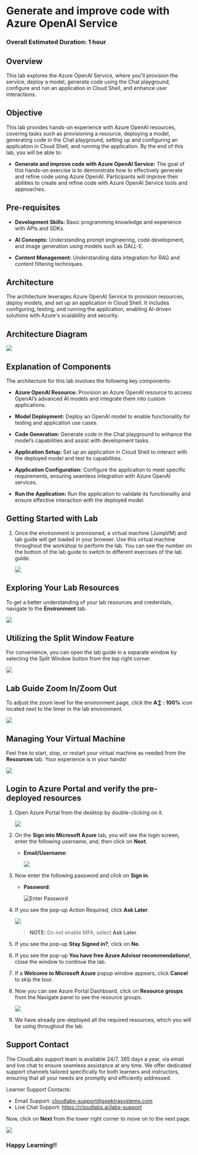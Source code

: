 # Generate and improve code with Azure OpenAI Service

### Overall Estimated Duration: 1 hour
## Overview

This lab explores the Azure OpenAI Service, where you'll provision the service, deploy a model, generate code using the Chat playground, configure and run an application in Cloud Shell, and enhance user interactions.

## Objective

This lab provides hands-on experience with Azure OpenAI resources, covering tasks such as provisioning a resource, deploying a model, generating code in the Chat playground, setting up and configuring an application in Cloud Shell, and running the application. By the end of this lab, you will be able to:

- **Generate and improve code with Azure OpenAI Service:** The goal of this hands-on exercise is to demonstrate how to effectively generate and refine code using Azure OpenAI. Participants will improve their abilities to create and refine code with Azure OpenAI Service tools and approaches.

## Pre-requisites

- **Development Skills:** Basic programming knowledge and experience with APIs and SDKs.

- **AI Concepts:** Understanding prompt engineering, code development, and image generation using models such as DALL-E.

- **Content Management:** Understanding data integration for RAG and content filtering techniques.

## Architecture

The architecture leverages Azure OpenAI Service to provision resources, deploy models, and set up an application in Cloud Shell. It includes configuring, testing, and running the application, enabling AI-driven solutions with Azure's scalability and security.

## Architecture Diagram

 ![](../media/lab4arc.png)

## Explanation of Components

The architecture for this lab involves the following key components:

- **Azure OpenAI Resource:** Provision an Azure OpenAI resource to access OpenAI’s advanced AI models and integrate them into custom applications.

- **Model Deployment:** Deploy an OpenAI model to enable functionality for testing and application use cases.

- **Code Generation:** Generate code in the Chat playground to enhance the model’s capabilities and assist with development tasks.

- **Application Setup:** Set up an application in Cloud Shell to interact with the deployed model and test its capabilities.

- **Application Configuration:** Configure the application to meet specific requirements, ensuring seamless integration with Azure OpenAI services.

- **Run the Application:** Run the application to validate its functionality and ensure effective interaction with the deployed model.

## Getting Started with Lab

1. Once the environment is provisioned, a virtual machine (JumpVM) and lab guide will get loaded in your browser. Use this virtual machine throughout the workshop to perform the lab. You can see the number on the bottom of the lab guide to switch to different exercises of the lab guide.

   ![](../media/Intro.png)

## Exploring Your Lab Resources

To get a better understanding of your lab resources and credentials, navigate to the **Environment** tab.

![](../media/env-01.png)

## Utilizing the Split Window Feature

For convenience, you can open the lab guide in a separate window by selecting the Split Window button from the top right corner.

![](../media/split-01.png)

## Lab Guide Zoom In/Zoom Out
 
To adjust the zoom level for the environment page, click the **A↕ : 100%** icon located next to the timer in the lab environment.

![](../media/n21.png)  

## Managing Your Virtual Machine

Feel free to start, stop, or restart your virtual machine as needed from the **Resources** tab. Your experience is in your hands!

![](../media/resourses.png)
    
    
## Login to Azure Portal and verify the pre-deployed resources

1. Open Azure Portal from the desktop by double-clicking on it.
    
   ![](../media/azure-portal-edge.png)
   
1. On the **Sign into Microsoft Azure** tab, you will see the login screen, enter the following username, and, then click on **Next**.

   * **Email/Username**: <inject key="AzureAdUserEmail"></inject>

     ![](../media/user-email.png)
   
1. Now enter the following password and click on **Sign in**.
   
   * **Password**: <inject key="AzureAdUserPassword"></inject>
   
     ![](../media/user-pass.png "Enter Password")

1. If you see the pop-up Action Required, click **Ask Later**.

    ![](../media/asklater%20(1).png)

   >**NOTE:** Do not enable MFA, select **Ask Later**.

1. If you see the pop-up **Stay Signed in?**, click on **No**.

1. If you see the pop-up **You have free Azure Advisor recommendations!**, close the window to continue the lab.

1. If a **Welcome to Microsoft Azure** popup window appears, click **Cancel** to skip the tour.

1. Now you can see Azure Portal Dashboard, click on **Resource groups** from the Navigate panel to see the resource groups.

   ![](../media/select-rg.png)
 
1. We have already pre-deployed all the required resources, which you will be using throughout the lab.
 
## Support Contact
 
The CloudLabs support team is available 24/7, 365 days a year, via email and live chat to ensure seamless assistance at any time. We offer dedicated support channels tailored specifically for both learners and instructors, ensuring that all your needs are promptly and efficiently addressed.

Learner Support Contacts:
- Email Support: cloudlabs-support@spektrasystems.com
- Live Chat Support: https://cloudlabs.ai/labs-support

Now, click on **Next** from the lower right corner to move on to the next page.

  ![](../media/n14.png)

### Happy Learning!!